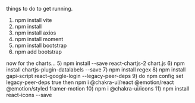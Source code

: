things to do to get running.
1) npm install vite
2) npm install
3) npm install axios
4) npm install moment
5) npm install bootstrap
6) npm add bootstrap

now for the charts...
5) npm install --save react-chartjs-2 chart.js
6) npm install chartjs-plugin-datalabels --save
7) npm install regex
8) npm install gapi-script react-google-login --legacy-peer-deps
9) do npm config set legacy-peer-deps true 
then 
npm i @chakra-ui/react @emotion/react @emotion/styled framer-motion
10) npm i @chakra-ui/icons
11) npm install react-icons --save


